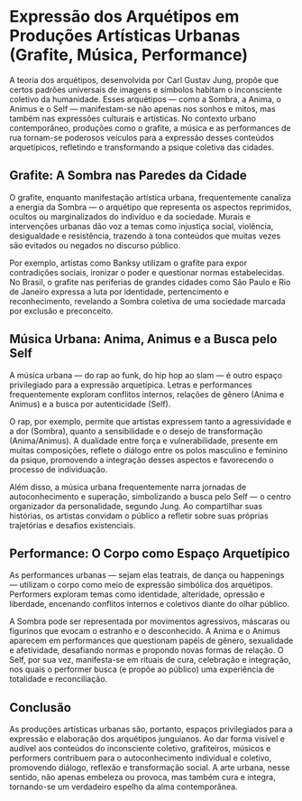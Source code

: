 
# Expressão dos Arquétipos em Produções Artísticas Urbanas (Grafite, Música, Performance)

A teoria dos arquétipos, desenvolvida por Carl Gustav Jung, propõe que certos padrões universais de imagens e símbolos habitam o inconsciente coletivo da humanidade. Esses arquétipos — como a Sombra, a Anima, o Animus e o Self — manifestam-se não apenas nos sonhos e mitos, mas também nas expressões culturais e artísticas. No contexto urbano contemporâneo, produções como o grafite, a música e as performances de rua tornam-se poderosos veículos para a expressão desses conteúdos arquetípicos, refletindo e transformando a psique coletiva das cidades.

## Grafite: A Sombra nas Paredes da Cidade

O grafite, enquanto manifestação artística urbana, frequentemente canaliza a energia da Sombra — o arquétipo que representa os aspectos reprimidos, ocultos ou marginalizados do indivíduo e da sociedade. Murais e intervenções urbanas dão voz a temas como injustiça social, violência, desigualdade e resistência, trazendo à tona conteúdos que muitas vezes são evitados ou negados no discurso público.

Por exemplo, artistas como Banksy utilizam o grafite para expor contradições sociais, ironizar o poder e questionar normas estabelecidas. No Brasil, o grafite nas periferias de grandes cidades como São Paulo e Rio de Janeiro expressa a luta por identidade, pertencimento e reconhecimento, revelando a Sombra coletiva de uma sociedade marcada por exclusão e preconceito.

## Música Urbana: Anima, Animus e a Busca pelo Self

A música urbana — do rap ao funk, do hip hop ao slam — é outro espaço privilegiado para a expressão arquetípica. Letras e performances frequentemente exploram conflitos internos, relações de gênero (Anima e Animus) e a busca por autenticidade (Self).

O rap, por exemplo, permite que artistas expressem tanto a agressividade e a dor (Sombra), quanto a sensibilidade e o desejo de transformação (Anima/Animus). A dualidade entre força e vulnerabilidade, presente em muitas composições, reflete o diálogo entre os polos masculino e feminino da psique, promovendo a integração desses aspectos e favorecendo o processo de individuação.

Além disso, a música urbana frequentemente narra jornadas de autoconhecimento e superação, simbolizando a busca pelo Self — o centro organizador da personalidade, segundo Jung. Ao compartilhar suas histórias, os artistas convidam o público a refletir sobre suas próprias trajetórias e desafios existenciais.

## Performance: O Corpo como Espaço Arquetípico

As performances urbanas — sejam elas teatrais, de dança ou happenings — utilizam o corpo como meio de expressão simbólica dos arquétipos. Performers exploram temas como identidade, alteridade, opressão e liberdade, encenando conflitos internos e coletivos diante do olhar público.

A Sombra pode ser representada por movimentos agressivos, máscaras ou figurinos que evocam o estranho e o desconhecido. A Anima e o Animus aparecem em performances que questionam papéis de gênero, sexualidade e afetividade, desafiando normas e propondo novas formas de relação. O Self, por sua vez, manifesta-se em rituais de cura, celebração e integração, nos quais o performer busca (e propõe ao público) uma experiência de totalidade e reconciliação.

## Conclusão

As produções artísticas urbanas são, portanto, espaços privilegiados para a expressão e elaboração dos arquétipos junguianos. Ao dar forma visível e audível aos conteúdos do inconsciente coletivo, grafiteiros, músicos e performers contribuem para o autoconhecimento individual e coletivo, promovendo diálogo, reflexão e transformação social. A arte urbana, nesse sentido, não apenas embeleza ou provoca, mas também cura e integra, tornando-se um verdadeiro espelho da alma contemporânea.
```
